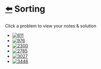 # [⬅️](../README.md) Sorting 

Click a problem to view your notes & solution

- [![611](https://img.shields.io/badge/611-Valid_Triangle_Number-yellow)](/problems/611.md)
- [![976](https://img.shields.io/badge/976-Largest_Perimeter_Triangle-brightgreen)](/problems/976.md)
- [![2300](https://img.shields.io/badge/2300-Successful_Pairs_of_Spells_and_Potions-yellow)](/problems/2300.md)
- [![2785](https://img.shields.io/badge/2785-Sort_Vowels_in_a_String-yellow)](/problems/2785.md)
- [![3027](https://img.shields.io/badge/3027-Find_the_Number_of_Ways_to_Place_People_II-red)](/problems/3027.md)
- [![3446](https://img.shields.io/badge/3446-Sort_Matrix_by_Diagonals-yellow)](/problems/3446.md)

